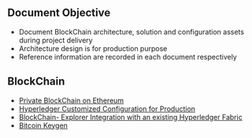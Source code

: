 ## Document Objective
- Document BlockChain architecture, solution and configuration assets during project delivery
- Architecture design is for production purpose
- Reference information are recorded in each document respectively

## BlockChain
- [Private BlockChain on Ethereum](./docs/20180305_eth.md)
- [Hyperledger Customized Configuration for Production](./docs/20180306_hl_sample.md)
- [BlockChain- Explorer Integration with an existing Hyperledger Fabric](./docs/20180322_bc_explorer.md)
- [Bitcoin Keygen](./docs/20180710_btc_key_gen.md)

